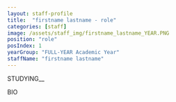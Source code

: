 ```yaml
---
layout: staff-profile
title:  "firstname lastname - role"
categories: [staff]
image: /assets/staff_img/firstname_lastname_YEAR.PNG
position: "role"
posIndex: 1
yearGroup: "FULL-YEAR Academic Year"
staffName: "firstname lastname"
---
```


STUDYING__

BIO